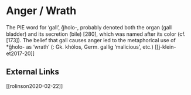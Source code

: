 # Anger / Wrath


The PIE word for ‘gall’, g̑holo-, probably denoted both the organ (gall bladder) and its secretion (bile) [280], which was named after its color (cf. [173]). The belief that gall causes anger led to the metaphorical use of *g̑holo- as ‘wrath’ (: Gk. khólos, Germ. gallig ‘malicious’, etc.) [[j-klein-et2017-20]]

## External Links
[[rolinson2020-02-22]]